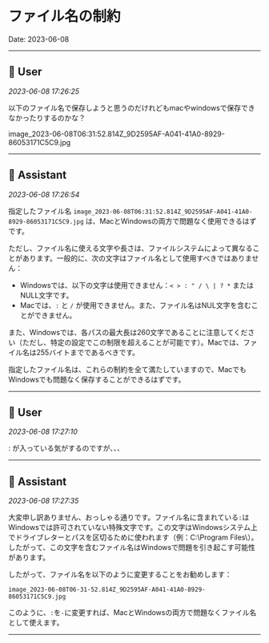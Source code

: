 # ファイル名の制約

Date: 2023-06-08

---

## 👤 User
*2023-06-08 17:26:25*

以下のファイル名で保存しようと思うのだけれどもmacやwindowsで保存できなかったりするのかな？

image_2023-06-08T06:31:52.814Z_9D2595AF-A041-41A0-8929-86053171C5C9.jpg

---

## 🤖 Assistant
*2023-06-08 17:26:54*

指定したファイル名 `image_2023-06-08T06:31:52.814Z_9D2595AF-A041-41A0-8929-86053171C5C9.jpg` は、MacとWindowsの両方で問題なく使用できるはずです。

ただし、ファイル名に使える文字や長さは、ファイルシステムによって異なることがあります。一般的に、次の文字はファイル名として使用すべきではありません：

- Windowsでは、以下の文字は使用できません：`< > : " / \ | ? *` またはNULL文字です。
- Macでは、`:` と `/` が使用できません。また、ファイル名はNUL文字を含むことができません。

また、Windowsでは、各パスの最大長は260文字であることに注意してください（ただし、特定の設定でこの制限を超えることが可能です）。Macでは、ファイル名は255バイトまでであるべきです。

指定したファイル名は、これらの制約を全て満たしていますので、MacでもWindowsでも問題なく保存することができるはずです。

---

## 👤 User
*2023-06-08 17:27:10*

: が入っている気がするのですが、、、

---

## 🤖 Assistant
*2023-06-08 17:27:35*

大変申し訳ありません、おっしゃる通りです。ファイル名に含まれている`:`はWindowsでは許可されていない特殊文字です。この文字はWindowsシステム上でドライブレターとパスを区切るために使われます（例：C:\Program Files\）。したがって、この文字を含むファイル名はWindowsで問題を引き起こす可能性があります。

したがって、ファイル名を以下のように変更することをお勧めします：

`image_2023-06-08T06-31-52.814Z_9D2595AF-A041-41A0-8929-86053171C5C9.jpg`

このように、`:`を`-`に変更すれば、MacとWindowsの両方で問題なくファイル名として使えます。

---
